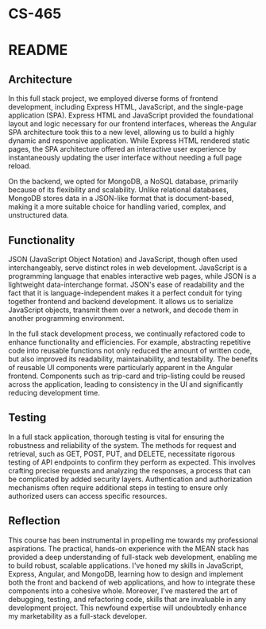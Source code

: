 # CS-465
# README
## Architecture
In this full stack project, we employed diverse forms of frontend development, including Express HTML, JavaScript, and the single-page application (SPA). Express HTML and JavaScript provided the foundational layout and logic necessary for our frontend interfaces, whereas the Angular SPA architecture took this to a new level, allowing us to build a highly dynamic and responsive application. While Express HTML rendered static pages, the SPA architecture offered an interactive user experience by instantaneously updating the user interface without needing a full page reload.

On the backend, we opted for MongoDB, a NoSQL database, primarily because of its flexibility and scalability. Unlike relational databases, MongoDB stores data in a JSON-like format that is document-based, making it a more suitable choice for handling varied, complex, and unstructured data.

## Functionality
JSON (JavaScript Object Notation) and JavaScript, though often used interchangeably, serve distinct roles in web development. JavaScript is a programming language that enables interactive web pages, while JSON is a lightweight data-interchange format. JSON's ease of readability and the fact that it is language-independent makes it a perfect conduit for tying together frontend and backend development. It allows us to serialize JavaScript objects, transmit them over a network, and decode them in another programming environment.

In the full stack development process, we continually refactored code to enhance functionality and efficiencies. For example, abstracting repetitive code into reusable functions not only reduced the amount of written code, but also improved its readability, maintainability, and testability. The benefits of reusable UI components were particularly apparent in the Angular frontend. Components such as trip-card and trip-listing could be reused across the application, leading to consistency in the UI and significantly reducing development time.

## Testing
In a full stack application, thorough testing is vital for ensuring the robustness and reliability of the system. The methods for request and retrieval, such as GET, POST, PUT, and DELETE, necessitate rigorous testing of API endpoints to confirm they perform as expected. This involves crafting precise requests and analyzing the responses, a process that can be complicated by added security layers. Authentication and authorization mechanisms often require additional steps in testing to ensure only authorized users can access specific resources.

## Reflection
This course has been instrumental in propelling me towards my professional aspirations. The practical, hands-on experience with the MEAN stack has provided a deep understanding of full-stack web development, enabling me to build robust, scalable applications. I've honed my skills in JavaScript, Express, Angular, and MongoDB, learning how to design and implement both the front and backend of web applications, and how to integrate these components into a cohesive whole. Moreover, I've mastered the art of debugging, testing, and refactoring code, skills that are invaluable in any development project. This newfound expertise will undoubtedly enhance my marketability as a full-stack developer.
